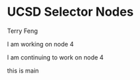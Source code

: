 # UCSD Selector Nodes

Terry Feng

I am working on node 4


I am continuing to work on node 4


this is main

